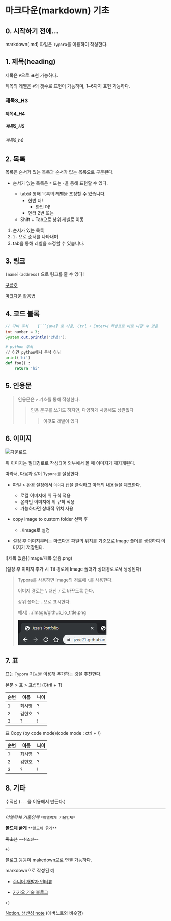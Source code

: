 # 마크다운(markdown) 기초

## 0. 시작하기 전에...

markdown(.md) 파일은 `Typora`를 이용하여 작성한다.



## 1. 제목(heading)

제목은 `#`으로 표현 가능하다.

제목의 레벨은 `#`의 갯수로 표현이 가능하며, 1~6까지 표현 가능하다.

### 제목3_H3

#### 제목4_H4

##### 제목5_H5

###### 제목6_h6



## 2. 목록

목록은 순서가 있는 목록과 순서가 없는 목록으로 구분된다.

* 순서가 없는 목록은 `*` 또는 `-`을 통해 표현할 수 있다.
  
  * tab을 통해 목록의 레벨을 조정할 수 있습니다.
    * 한번 더!
      * 한번 더!
    * 엔터 2번 또는
  * Shift + Tab으로 상위 레벨로 이동
  
  

1. 순서가 있는 목록
2.  `1.` 으로 순서를 나타내며
   1. tab을 통해 레벨을 조정할 수 있습니다.



## 3. 링크

`[name](address)` 으로 링크를 줄 수 있다!

[구글갓](https://google.com) 

[마크다운 활용법](https://guides.github.com/features/mastering-markdown/)



## 4. 코드 블록



```java
// 자바 주석	[```java] 로 사용, Ctrl + Enter나 화살표로 바로 나갈 수 있음
int number = 3;
System.out.println("안녕!");
```

```python
# python 주석
// 이건 python에서 주석 아님
print('hi')
def foo() :
    return 'hi'
```



## 5. 인용문

> 인용문은 `>` 기호를 통해 작성한다.
>
> > 인용 문구를 쓰기도 하지만, 다양하게 사용해도 상관없다
> >
> > > 이것도 레벨이 있다



## 6. 이미지

![다운로드](C:\Users\student\Downloads\다운로드.jpg)

위 이미지는 절대경로로 작성되어 외부에서 볼 때 이미지가 깨지게된다.



따라서, 다음과 같이 `Typora`를 설정한다.

- 파일 > 환경 설정에서 `이미지` 탭을 클릭하고 아래의 내용들을 체크한다.

  - 로컬 이미지에 위 규칙 적용
  - 온라인 이미지에 위 규칙 적용
  - 가능하다면 상대적 위치 사용

- copy image to custom folder 선택 후

  - ./Image로 설정

- 설정 후 이미지부터는 마크다운 파일의 위치를 기준으로 Image 폴더를 생성하여 이미지가 저장된다.

  

![제목 없음](Image/제목 없음.png)

(설정 후 이미지 추가 시 Til 경로에 Image 폴더가 상대경로로서 생성된다)



> Typora를 사용하면 Image의 경로에 `\`를 사용한다.
>
> 이미지 경로는 `\` 대신 `/` 로 바꾸도록 한다.
>
> 상위 폴더는 ..으로 표시한다.
>
> 예시) ../Image/github_io_title.png
>
> ![github_io_title2](./Image/github_io_title.png)



## 7. 표

표는 `Typora` 기능을 이용해 추가하는 것을 추천한다.

본분 > 표 > 표삽입 (Ctril + T)

| 순번 | 이름   | 나이 |
| ---- | ------ | ---- |
| 1    | 최시영 | ?    |
| 2    | 김현호 | ?    |
| 3    | ?      | !    |



표 Copy (by code mode)(code mode : ctrl + /)

| 순번 | 이름   | 나이 |
| ---- | ------ | ---- |
| 1    | 최시영 | ?    |
| 2    | 김현호 | ?    |
| 3    | ?      | !    |



## 8. 기타

수직선 (`---`을 이용해서 만든다.)

---



*이텔릭체 기울임체*  	`*이텔릭체 기울임체*`

**볼드체 굵게** 			`**볼드체 굵게**`

~~취소선~~					`~~취소선~~`



`+)`

블로그 등등이 makedown으로 연결 가능하다.

markdown으로 작성된 예

- [주니어 개발자 인터뷰](https://github.com/JaeYeopHan/Interview_Question_for_Beginner)

- [카카오 기술 블로그](https://tech.kakao.com/)



`+)`

[Notion, 생산성 note](https://www.google.com/search?q=notion&rlz=1C1OKWM_koKR877KR877&sxsrf=ACYBGNQdPSPQ-0Idp3oIZKfAsre-SxOdFw:1576471381945&source=lnms&tbm=isch&sa=X&ved=2ahUKEwj6quDFrbnmAhWLH3AKHW7yBCIQ_AUoAXoECAsQAw&biw=1280&bih=864) (에버노트와 비슷함)


